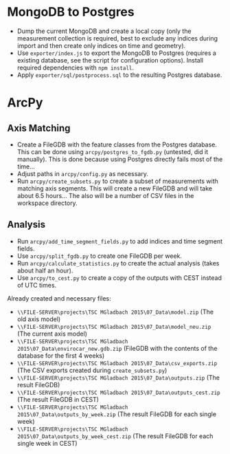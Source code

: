 
# MongoDB to Postgres

* Dump the current MongoDB and create a local copy (only the measurement collection is required, best to exclude any indices during import and then create only indices on time and geometry).
* Use `exporter/index.js` to export the MongoDB to Postgres (requires a existing database, see the script for configuration options). Install required dependencies with `npm install`.
* Apply `exporter/sql/postprocess.sql` to the resulting Postgres database.

# ArcPy

## Axis Matching
* Create a FileGDB with the feature classes from the Postgres database. This can be done using `arcpy/postgres_to_fgdb.py` (untested, did it manually). This is done because using Postgres directly fails most of the time...
* Adjust paths in `arcpy/config.py` as necessary.
* Run `arcpy/create_subsets.py` to create a subset of measurements with matching axis segments. This will create a new FileGDB and will take about 6.5 hours... The also will be a number of CSV files in the workspace directory.

## Analysis
* Run `arcpy/add_time_segment_fields.py` to add indices and time segment fields.
* Use `arcpy/split_fgdb.py` to create one FileGDB per week.
* Run `arcpy/calculate_statistics.py` to create the actual analysis (takes about half an hour).
* Use `arcpy/to_cest.py` to create a copy of the outputs with CEST instead of UTC times.


Already created and necessary files:

* `\\FILE-SERVER\projects\TSC MGladbach 2015\07_Data\model.zip` (The old axis model)
* `\\FILE-SERVER\projects\TSC MGladbach 2015\07_Data\model_neu.zip` (The current axis model)
* `\\FILE-SERVER\projects\TSC MGladbach 2015\07_Data\envirocar_new.gdb.zip` (FileGDB with the contents of the database for the first 4 weeks)
* `\\FILE-SERVER\projects\TSC MGladbach 2015\07_Data\csv_exports.zip` (The CSV exports created during `create_subsets.py`)
* `\\FILE-SERVER\projects\TSC MGladbach 2015\07_Data\outputs.zip` (The result FileGDB)
* `\\FILE-SERVER\projects\TSC MGladbach 2015\07_Data\outputs_cest.zip` (The result FileGDB in CEST)
* `\\FILE-SERVER\projects\TSC MGladbach 2015\07_Data\outputs_by_week.zip` (The result FileGDB for each single week)
* `\\FILE-SERVER\projects\TSC MGladbach 2015\07_Data\outputs_by_week_cest.zip` (The result FileGDB for each single week in CEST)